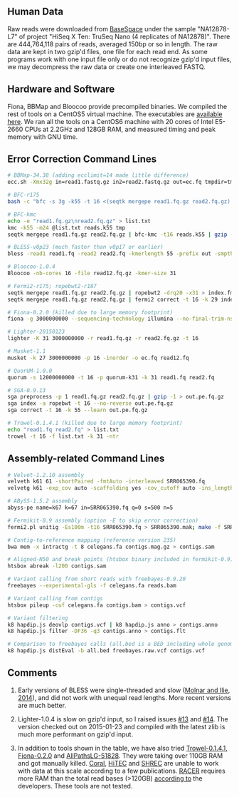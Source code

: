 ## Human Data

Raw reads were downloaded from [BaseSpace][basespace] under the sample
"NA12878-L7" of project "HiSeq X Ten: TruSeq Nano (4 replicates of NA12878)".
There are 444,764,118 pairs of reads, averaged 150bp or so in length. The raw
data are kept in two gzip'd files, one file for each read end. As some programs
work with one input file only or do not recognize gzip'd input files, we
may decompress the raw data or create one interleaved FASTQ.

## Hardware and Software

Fiona, BBMap and Bloocoo provide precompiled binaries. We compiled the rest of
tools on a CentOS5 virtual machine. The executables are [available
here][biobin].  We ran all the tools on a CentOS6 machine with 20 cores of
Intel E5-2660 CPUs at 2.2GHz and 128GB RAM, and measured timing and peak memory
with GNU time.

## Error Correction Command Lines


```sh
# BBMap-34.38 (adding ecclimit=14 made little difference)
ecc.sh -Xmx32g in=read1.fastq.gz in2=read2.fastq.gz out=ec.fq tmpdir=tmp threads=16 ecc=t aec=t k=31

# BFC-r175
bash -c "bfc -s 3g -k55 -t 16 <(seqtk mergepe read1.fq.gz read2.fq.gz) <(seqtk mergepe read1.fq.gz read2.fq.gz) | gzip -1 > ec.fq.gz"

# BFC-kmc
echo -e "read1.fq.gz\nread2.fq.gz" > list.txt
kmc -k55 -m24 @list.txt reads.k55 tmp
seqtk mergepe read1.fq.gz read2.fq.gz | bfc-kmc -t16 reads.k55 | gzip -1 > ec.fq.gz

# BLESS-v0p23 (much faster than v0p17 or earlier)
bless -read1 read1.fq -read2 read2.fq -kmerlength 55 -prefix out -smpthread 16 -max_mem 24 -notrim

# Bloocoo-1.0.4
Bloocoo -nb-cores 16 -file read12.fq.gz -kmer-size 31

# Fermi2-r175; ropebwt2-r187
seqtk mergepe read1.fq.gz read2.fq.gz | ropebwt2 -drq20 -x31 > index.fmd
seqtk mergepe read1.fq.gz read2.fq.gz | fermi2 correct -t 16 -k 29 index.fmd /dev/stdin | gzip -1 > ec.fq.gz

# Fiona-0.2.0 (killed due to large memory footprint)
fiona -g 3000000000 --sequencing-technology illumina --no-final-trim-ns -nt 16 read12.fq ec.fq

# Lighter-20150123
lighter -K 31 3000000000 -r read1.fq.gz -r read2.fq.gz -t 16

# Musket-1.1
musket -k 27 3000000000 -p 16 -inorder -o ec.fq read12.fq

# QuorUM-1.0.0
quorum -s 12000000000 -t 16 -p quorum-k31 -k 31 read1.fq read2.fq

# SGA-0.9.13
sga preprocess -p 1 read1.fq.gz read2.fq.gz | gzip -1 > out.pe.fq.gz
sga index -a ropebwt -t 16 --no-reverse out.pe.fq.gz
sga correct -t 16 -k 55 --learn out.pe.fq.gz

# Trowel-0.1.4.1 (killed due to large memory footprint)
echo "read1.fq read2.fq" > list.txt
trowel -t 16 -f list.txt -k 31 -ntr
```

## Assembly-related Command Lines

```sh
# Velvet-1.2.10 assembly
velveth k61 61 -shortPaired -fmtAuto -interleaved SRR065390.fq
velvetg k61 -exp_cov auto -scaffolding yes -cov_cutoff auto -ins_length 250

# ABySS-1.5.2 assembly
abyss-pe name=k67 k=67 in=SRR065390.fq q=0 s=500 n=5

# Fermikit-0.9 assembly (option -E to skip error correction)
fermi2.pl unitig -Es100m -t16 SRR065390.fq > SRR065390.mak; make -f SRR065390.mak

# Contig-to-reference mapping (reference version 235)
bwa mem -x intractg -t 8 celegans.fa contigs.mag.gz > contigs.sam

# Aligned-N50 and break points (htsbox binary included in fermikit-0.9)
htsbox abreak -l200 contigs.sam

# Variant calling from short reads with freebayes-0.9.20
freebayes --experimental-gls -f celegans.fa reads.bam

# Variant calling from contigs
htsbox pileup -cuf celegans.fa contigs.bam > contigs.vcf

# Variant filtering
k8 hapdip.js deovlp contigs.vcf | k8 hapdip.js anno > contigs.anno
k8 hapdip.js filter -DF36 -q3 contigs.anno > contigs.flt

# Comparison to freebayes calls (all.bed is a BED including whole genome regions)
k8 hapdip.js distEval -b all.bed freebayes.raw.vcf contigs.vcf
```


## Comments

1. Early versions of BLESS were single-threaded and slow ([Molnar and Ilie,
   2014][review]), and did not work with unequal read lengths. More recent
   versions are much better.

2. Lighter-1.0.4 is slow on gzip'd input, so I raised issues [#13][i13] and
   [#14][i14]. The version checked out on 2015-01-23 and compiled with
   the latest zlib is much more performant on gzip'd input.

3. In addition to tools shown in the table, we have also tried
   [Trowel-0.1.4.1][trowel], [Fiona-0.2.0][fiona] and
   [AllPathsLG-51828][allpath]. They were taking over 110GB RAM and got
   manually killed. [Coral][coral], [HiTEC][hitec] and [SHREC][shrec] are
   unable to work with data at this scale according to a few publications.
   [RACER][racer] requires more RAM than the total read bases (>120GB)
   [according to][review] the developers. These tools are not tested.

[basespace]: https://basespace.illumina.com/datacentral
[biobin]: https://sourceforge.net/projects/biobin/
[review]: http://bib.oxfordjournals.org/content/early/2014/09/01/bib.bbu029
[trowel]: https://sourceforge.net/projects/trowel-ec/
[fiona]: http://www.seqan.de/projects/fiona/
[allpath]: http://www.broadinstitute.org/software/allpaths-lg/blog/
[racer]: http://www.csd.uwo.ca/~ilie/RACER/
[time]: https://ftp.gnu.org/gnu/time/
[coral]: http://www.cs.helsinki.fi/u/lmsalmel/coral/
[hitec]: http://www.csd.uwo.ca/~ilie/HiTEC/
[shrec]: https://sourceforge.net/projects/shrec-ec/
[i13]: https://github.com/mourisl/Lighter/issues/13
[i14]: https://github.com/mourisl/Lighter/issues/14
